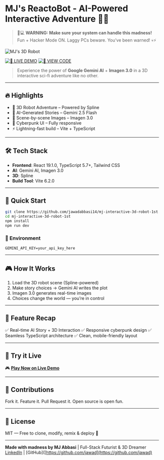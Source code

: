 # MJ's ReactoBot - AI-Powered Interactive Adventure 🤖✨

> 🧠💻 **WARNING: Make sure your system can handle this madness!**
> Fun + Hacker Mode ON. Laggy PCs beware. You’ve been warned! 💀⚡

![MJ's 3D Robot](https://github.com/JawadAbbasi14/mj-interactive-3d-robot-1st/blob/main/1st-3d.png)

[![🚀 LIVE DEMO](https://img.shields.io/badge/✨%20LIVE%20DEMO%20✨-EXPERIENCE_NOW-blueviolet?style=for-the-badge\&logo=vercel)](https://jawadabbasi14.github.io/mj-interactive-3d-robot-1st/)
[![🔧 VIEW CODE](https://img.shields.io/badge/VIEW_CODE-GITHUB-black?style=for-the-badge\&logo=github)](https://github.com/jawadabbasi14/mj-interactive-3d-robot-1st)

> Experience the power of **Google Gemini AI** + **Imagen 3.0** in a 3D interactive sci-fi adventure like no other.

---

## 🔥 Highlights

* 🤖 3D Robot Adventure – Powered by Spline
* 🧠 AI-Generated Stories – Gemini 2.5 Flash
* 🎨 Scene-by-scene Images – Imagen 3.0
* 💫 Cyberpunk UI – Fully responsive
* ⚡ Lightning-fast build – Vite + TypeScript

---

## 🛠️ Tech Stack

* **Frontend**: React 19.1.0, TypeScript 5.7+, Tailwind CSS
* **AI**: Gemini AI, Imagen 3.0
* **3D**: Spline
* **Build Tool**: Vite 6.2.0

---

## 🚀 Quick Start

```bash
git clone https://github.com/jawadabbasi14/mj-interactive-3d-robot-1st.git
cd mj-interactive-3d-robot-1st
npm install
npm run dev
```

### 🔐 Environment

```env
GEMINI_API_KEY=your_api_key_here
```

---

## 🎮 How It Works

1. Load the 3D robot scene (Spline-powered)
2. Make story choices → Gemini AI writes the plot
3. Imagen 3.0 generates real-time images
4. Choices change the world — you’re in control

---

## 🌟 Feature Recap

✅ Real-time AI Story + 3D Interaction
✅ Responsive cyberpunk design
✅ Seamless TypeScript architecture
✅ Clean, mobile-friendly layout

---

## 📱 Try it Live

🎮 [**Play Now on Live Demo**](https://jawadabbasi14.github.io/mj-interactive-3d-robot-1st/)

---

## 🤝 Contributions

Fork it. Feature it. Pull Request it. Open source is open fun.

---

## 📄 License

MIT — Free to clone, modify, remix & deploy 🚀

---

**Made with madness by MJ Abbasi** | Full-Stack Futurist & 3D Dreamer
[LinkedIn](https://www.linkedin.com/in/mjabbasi-dev) | \[GitHub]\([https://github.com/jawad](https://github.com/jawad)

